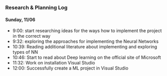 ### Research & Planning Log
#### Sunday, 11/06
* 9:00: start researching ideas for the ways how to implement the project in the correct way
* 9:32: exploring the approaches for implementing the Neural Networks
* 10:39: Reading additional literature about implementing and exploring types of NN
* 10:46: Start to read about Deep learning on the official site of Microsoft
* 11:32: Work on installation Visual Studio
* 12:00: Successfully create a ML project in Visual Studio  